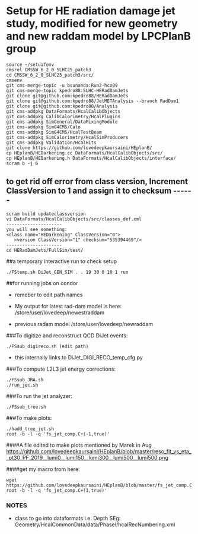 # Setup for HE radiation damage jet study, modified for new geometry and new raddam model by LPCPlanB group
```
source ~/setuafenv
cmsrel CMSSW_6_2_0_SLHC25_patch3
cd CMSSW_6_2_0_SLHC25_patch3/src/
cmsenv
git cms-merge-topic -u bsunanda:Run2-hcx09
git cms-merge-topic kpedro88:SLHC-HERadDamJets
git clone git@github.com:kpedro88/HERadDamJets
git clone git@github.com:kpedro88/JetMETAnalysis --branch RadDam1
git clone git@github.com:kpedro88/Analysis
git cms-addpkg DataFormats/HcalCalibObjects
git cms-addpkg CalibCalorimetry/HcalPlugins
git cms-addpkg SimGeneral/DataMixingModule
git cms-addpkg SimG4CMS/Calo
git cms-addpkg SimG4CMS/HcalTestBeam
git cms-addpkg SimCalorimetry/HcalSimProducers
git cms-addpkg Validation/HcalHits
git clone https://github.com/lovedeepkaursaini/HEplanB/
cp HEplanB/HEDarkening.cc DataFormats/HcalCalibObjects/src/
cp HEplanB/HEDarkening.h DataFormats/HcalCalibObjects/interface/
scram b -j 6
```

## to get rid off error from class version, Increment ClassVersion to 1 and assign it to checksum ------
```
scram build updateclassversion
vi DataFormats/HcalCalibObjects/src/classes_def.xml
---------------------
you will see something:
<class name="HEDarkening" ClassVersion="0">
   <version ClassVersion="1" checksum="535394469"/>
---------------------
cd HERadDamJets/FullSim/test/
```

##a temporary interactive run to check setup
```
./FStemp.sh DiJet_GEN_SIM . . 19 30 0 10 1 run 
```
##for running jobs on condor
- remeber to edit path names
- My output for latest rad-dam model is here:
/store/user/lovedeep/newestraddam

- previous radam model
/store/user/lovedeep/newraddam


###To digitize and reconstruct QCD DiJet events:
```
./FSsub_digireco.sh (edit path)
```
- this internally links to DiJet_DIGI_RECO_temp_cfg.py

###To compute L2L3 jet energy corrections:
```
./FSsub_JRA.sh
./run_jec.sh
```
###To run the jet analyzer:
```
./FSsub_tree.sh
```
###To make plots:
```
./hadd_tree_jet.sh
root -b -l -q 'fs_jet_comp.C+(-1,true)'
```
####A file edited to make plots mentioned by Marek in Aug https://github.com/lovedeepkaursaini/HEplanB/blob/master/reso_fit_vs_eta__pt30_PF_2019__lumi0__lumi150__lumi300__lumi500__lumi500.png

####get my macro from here:
```
wget https://github.com/lovedeepkaursaini/HEplanB/blob/master/fs_jet_comp.C
root -b -l -q 'fs_jet_comp.C+(1,true)'
```
### NOTES
- class to go into dataformats i.e. Depth SEg: Geometry/HcalCommonData/data/PhaseI/hcalRecNumbering.xml

